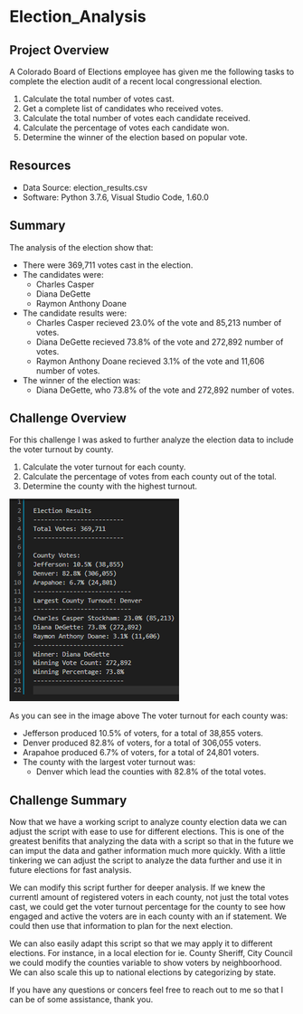 # Election_Analysis
##

## Project Overview
A Colorado Board of Elections employee has given me the following tasks to complete the election audit of a recent local congressional election.

1. Calculate the total number of votes cast.
2. Get a complete list of candidates who received votes.
3. Calculate the total number of votes each candidate received.
4. Calculate the percentage of votes each candidate won.
5. Determine the winner of the election based on popular vote.

## Resources
- Data Source: election_results.csv
- Software: Python 3.7.6, Visual Studio Code, 1.60.0

## Summary
The analysis of the election show that:
- There were 369,711 votes cast in the election.
- The candidates were:
  - Charles Casper
  - Diana DeGette
  - Raymon Anthony Doane
- The candidate results were:
  - Charles Casper recieved 23.0% of the vote and 85,213 number of votes.
  - Diana DeGette recieved 73.8% of the vote and 272,892 number of votes.
  - Raymon Anthony Doane recieved 3.1% of the vote and 11,606 number of votes.
- The winner of the election was:
  - Diana DeGette, who 73.8% of the vote and 272,892 number of votes.

## Challenge Overview
For this challenge I was asked to further analyze the election data to include the voter turnout by county.

1. Calculate the voter turnout for each county.
2. Calculate the percentage of votes from each county out of the total.
3. Determine the county with the highest turnout.

![Results](https://github.com/PSWil/Election_Analysis/blob/main/analysis/results_txt_output.png)

As you can see in the image above
The voter turnout for each county was:

- Jefferson produced 10.5% of voters, for a total of 38,855 voters.
- Denver produced 82.8% of voters, for a total of 306,055 voters.
- Arapahoe produced 6.7% of voters, for a total of 24,801 voters.
- The county with the largest voter turnout was: 
  - Denver which lead the counties with 82.8% of the total votes.

## Challenge Summary 
Now that we have a working script to analyze county election data we can adjust the script with ease to use for different elections.
This is one of the greatest benifits that analyzing the data with a script so that in the future we can imput the data and gather information much more quickly. With a little tinkering we can adjust the script to analyze the data further and use it in future elections for fast analysis.

We can modify this script further for deeper analysis. If we knew the currentl amount of registered voters in each county, not just the total votes cast, we could get the voter turnout percentage for the county to see how engaged and active the voters are in each county with an if statement. We could then use that information to plan for the next election.

We can also easily adapt this script so that we may apply it to different elections. For instance, in a local election for ie. County Sheriff, City Council we could modify the counties variable to show voters by neighboorhood. We can also scale this up to national elections by categorizing by state.

If you have any questions or concers feel free to reach out to me so that I can be of some assistance, thank you.
